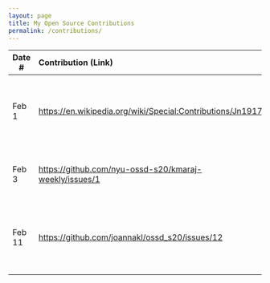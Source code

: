 ```yaml
---
layout: page
title: My Open Source Contributions
permalink: /contributions/
---
```


<!--
Type of the contribution should be "Wikipedia edit", "OpenStreet Map feature", "Documentation", "Course website", "Blog",
"Browse Add-on", etc.

The description should include a brief summary of what you did.

Replace the first row with your own contribution. 

-->





| Date #       | Contribution (Link)  | Type  | Description |
|---|:---|:---|:---|
| Feb 1   | https://en.wikipedia.org/wiki/Special:Contributions/Jn1917    |  Wiki contribution   |   Updated information on a professional Lithuanian basketball player   |
| Feb 3   | https://github.com/nyu-ossd-s20/kmaraj-weekly/issues/1    | Classmate blog    |   Posted an issue regarding weekly post title.    |
| Feb 11  | https://github.com/joannakl/ossd_s20/issues/12    |  Course website   |  Posted an issue regarding daily schedules on course website    |
